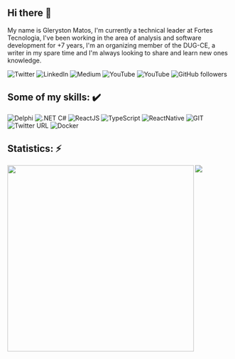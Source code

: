 ## Hi there 👋

My name is Gleryston Matos, I'm currently a technical leader at Fortes Tecnologia, I've been working in the area of analysis and software development for +7 years, I'm an organizing member of the DUG-CE, a writer in my spare time and I'm always looking to share and learn new ones knowledge.

![Twitter](https://img.shields.io/twitter/url?color=blue&label=%40MatosGleryston&logo=Twitter&logoColor=white&style=flat-square&url=https%3A%2F%2Ftwitter.com%2FMatosGleryston)
![LinkedIn](https://img.shields.io/twitter/url?color=blue&label=GlerystonMatos&logo=LinkedIn&logoColor=white&style=flat-square&url=https%3A%2F%2Fwww.linkedin.com%2Fin%2Fglerystonmatos%2F)
![Medium](https://img.shields.io/twitter/url?color=03a57a&label=%40glerystonmatos&logo=Medium&logoColor=white&style=flat-square&url=https%3A%2F%2Fglerystonmatos.medium.com%2F)
![YouTube](https://img.shields.io/youtube/channel/subscribers/UC4PcsQPAc20itk8Ow6TL8Xg?color=red&label=GlerystonMatos&logo=YouTube&logoColor=white&style=flat-square)
![YouTube](https://img.shields.io/youtube/channel/subscribers/UCirjoaFhVnA1xW6Ef5Flv5w?color=red&label=DUG-CE&logo=YouTube&logoColor=white&style=flat-square)
![GitHub followers](https://img.shields.io/github/followers/GlerystonMatos?color=black&label=GlerystonMatos&logo=GitHub&logoColor=write&style=flat-square)

## Some of my skills: ✔️

![Delphi](https://img.shields.io/twitter/url?color=grey&label=Delphi&logo=Delphi&logoColor=red&style=flat-square&url=https%3A%2F%2Fwww.embarcadero.com%2Fbr%2Fproducts%2Fdelphi)
![.NET C#](https://img.shields.io/twitter/url?color=grey&label=C%23&logo=.net&logoColor=write&style=flat-square&url=https%3A%2F%2Fdocs.microsoft.com%2Fpt-br%2Fdotnet%2F)
![ReactJS](https://img.shields.io/twitter/url?color=grey&label=ReactJS&logo=React&style=flat-square&url=https%3A%2F%2Fpt-br.reactjs.org%2F)
![TypeScript](https://img.shields.io/twitter/url?color=grey&label=TypeScript&logo=TypeScript&style=flat-square&url=https%3A%2F%2Fwww.typescriptlang.org%2F)
![ReactNative](https://img.shields.io/twitter/url?color=grey&label=React%20Native&logo=React&style=flat-square&url=https%3A%2F%2Freactnative.dev%2F)
![GIT](https://img.shields.io/twitter/url?color=grey&label=Git&logo=git&style=flat-square&url=https%3A%2F%2Fgit-scm.com%2F)
![Twitter URL](https://img.shields.io/twitter/url?color=grey&label=GitHub&logo=GitHUb&style=flat-square&url=https%3A%2F%2Fwww.typescriptlang.org%2F)
![Docker](https://img.shields.io/twitter/url?color=grey&label=Docker&logo=Docker&style=flat-square&url=https%3A%2F%2Fwww.docker.com%2F)

## Statistics: ⚡

<img width="420px" align="left" src="https://github-readme-stats.vercel.app/api?username=glerystonmatos&theme=discord_old_blurple"/>
<img align="left" src="https://github-readme-stats.vercel.app/api/top-langs/?username=glerystonmatos&layout=compact&theme=discord_old_blurple" />

<!--
**GlerystonMatos/GlerystonMatos** is a ✨ _special_ ✨ repository because its `README.md` (this file) appears on your GitHub profile.

Here are some ideas to get you started:

- 🔭 I’m currently working on ...
- 🌱 I’m currently learning ...
- 👯 I’m looking to collaborate on ...
- 🤔 I’m looking for help with ...
- 💬 Ask me about ...
- 📫 How to reach me: ...
- 😄 Pronouns: ...
- ⚡ Fun fact: ...
-->
